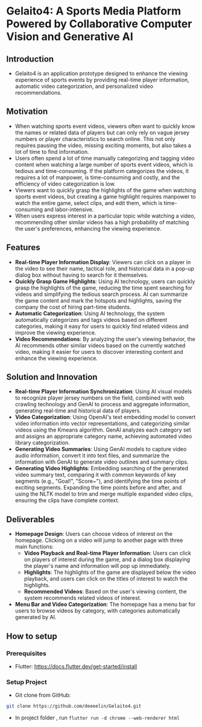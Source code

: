 # Gelaito4: A Sports Media Platform Powered by Collaborative Computer Vision and Generative AI

## Introduction
* Gelaito4 is an application prototype designed to enhance the viewing experience of sports events by providing real-time player information, automatic video categorization, and personalized video recommendations.

## Motivation
* When watching sports event videos, viewers often want to quickly know the names or related data of players but can only rely on vague jersey numbers or player characteristics to search online. This not only requires pausing the video, missing exciting moments, but also takes a lot of time to find information.
* Users often spend a lot of time manually categorizing and tagging video content when watching a large number of sports event videos, which is tedious and time-consuming. If the platform categorizes the videos, it requires a lot of manpower, is time-consuming and costly, and the efficiency of video categorization is low.
* Viewers want to quickly grasp the highlights of the game when watching sports event videos, but creating a game highlight requires manpower to watch the entire game, select clips, and edit them, which is time-consuming and labor-intensive.
* When users express interest in a particular topic while watching a video, recommending other similar videos has a high probability of matching the user's preferences, enhancing the viewing experience.

## Features
- **Real-time Player Information Display**: Viewers can click on a player in the video to see their name, tactical role, and historical data in a pop-up dialog box without having to search for it themselves.
- **Quickly Grasp Game Highlights**: Using AI technology, users can quickly grasp the highlights of the game, reducing the time spent searching for videos and simplifying the tedious search process. AI can summarize the game content and mark the hotspots and highlights, saving the company the cost of hiring part-time students.
- **Automatic Categorization**: Using AI technology, the system automatically categorizes and tags videos based on different categories, making it easy for users to quickly find related videos and improve the viewing experience.
- **Video Recommendations**: By analyzing the user's viewing behavior, the AI recommends other similar videos based on the currently watched video, making it easier for users to discover interesting content and enhance the viewing experience.

## Solution and Innovation
- **Real-time Player Information Synchronization**: Using AI visual models to recognize player jersey numbers on the field, combined with web crawling technology and GenAI to process and aggregate information, generating real-time and historical data of players.
- **Video Categorization**: Using OpenAI's text embedding model to convert video information into vector representations, and categorizing similar videos using the Kmeans algorithm. GenAI analyzes each category set and assigns an appropriate category name, achieving automated video library categorization.
- **Generating Video Summaries**: Using GenAI models to capture video audio information, convert it into text files, and summarize the information with GenAI to generate video outlines and summary clips.
- **Generating Video Highlights**: Embedding searching of the generated video summary text, comparing it with common keywords of key segments (e.g., "Goal!", "Score~"), and identifying the time points of exciting segments. Expanding the time points before and after, and using the NLTK model to trim and merge multiple expanded video clips, ensuring the clips have complete context.

## Deliverables
- **Homepage Design**: Users can choose videos of interest on the homepage. Clicking on a video will jump to another page with three main functions:
  - **Video Playback and Real-time Player Information**: Users can click on players of interest during the game, and a dialog box displaying the player's name and information will pop up immediately.
  - **Highlights**: The highlights of the game are displayed below the video playback, and users can click on the titles of interest to watch the highlights.
  - **Recommended Videos**: Based on the user's viewing content, the system recommends related videos of interest.
- **Menu Bar and Video Categorization**: The homepage has a menu bar for users to browse videos by category, with categories automatically generated by AI.
## How to setup
### Prerequisites
* Flutter: https://docs.flutter.dev/get-started/install

### Setup Project
* Git clone from GitHub: 
```bash 
git clone https://github.com/deeeelin/Gelaito4.git
```
* In project folder , run `flutter run -d chrome --web-renderer html`
